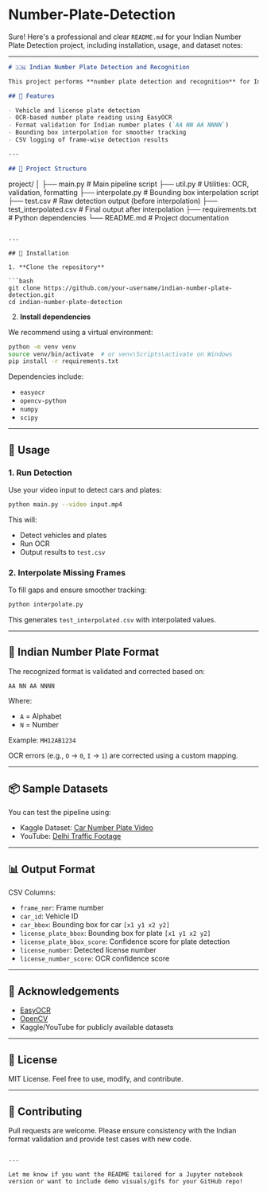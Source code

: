 # Number-Plate-Detection
Sure! Here's a professional and clear `README.md` for your Indian Number Plate Detection project, including installation, usage, and dataset notes:

---

```markdown
# 🇮🇳 Indian Number Plate Detection and Recognition

This project performs **number plate detection and recognition** for Indian vehicles using computer vision and OCR techniques. It focuses on identifying number plates in video frames, extracting license numbers, and formatting them to match Indian vehicle registration rules.

## 📌 Features

- Vehicle and license plate detection
- OCR-based number plate reading using EasyOCR
- Format validation for Indian number plates (`AA NN AA NNNN`)
- Bounding box interpolation for smoother tracking
- CSV logging of frame-wise detection results

---

## 📁 Project Structure

```

project/
│
├── main.py                    # Main pipeline script
├── util.py                    # Utilities: OCR, validation, formatting
├── interpolate.py             # Bounding box interpolation script
├── test.csv                   # Raw detection output (before interpolation)
├── test\_interpolated.csv      # Final output after interpolation
├── requirements.txt           # Python dependencies
└── README.md                  # Project documentation

````

---

## 🔧 Installation

1. **Clone the repository**

```bash
git clone https://github.com/your-username/indian-number-plate-detection.git
cd indian-number-plate-detection
````

2. **Install dependencies**

We recommend using a virtual environment:

```bash
python -m venv venv
source venv/bin/activate  # or venv\Scripts\activate on Windows
pip install -r requirements.txt
```

Dependencies include:

* `easyocr`
* `opencv-python`
* `numpy`
* `scipy`

---

## 🏁 Usage

### 1. Run Detection

Use your video input to detect cars and plates:

```bash
python main.py --video input.mp4
```

This will:

* Detect vehicles and plates
* Run OCR
* Output results to `test.csv`

### 2. Interpolate Missing Frames

To fill gaps and ensure smoother tracking:

```bash
python interpolate.py
```

This generates `test_interpolated.csv` with interpolated values.

---

## 🧠 Indian Number Plate Format

The recognized format is validated and corrected based on:

```
AA NN AA NNNN
```

Where:

* `A` = Alphabet
* `N` = Number

Example: `MH12AB1234`

OCR errors (e.g., `O` → `0`, `I` → `1`) are corrected using a custom mapping.

---

## 📦 Sample Datasets

You can test the pipeline using:

* Kaggle Dataset: [Car Number Plate Video](https://www.kaggle.com/datasets/nimishshandilya/car-number-plate-video)
* YouTube: [Delhi Traffic Footage](https://www.youtube.com/watch?v=68DN6V7zPDk)

---

## 📊 Output Format

CSV Columns:

* `frame_nmr`: Frame number
* `car_id`: Vehicle ID
* `car_bbox`: Bounding box for car `[x1 y1 x2 y2]`
* `license_plate_bbox`: Bounding box for plate `[x1 y1 x2 y2]`
* `license_plate_bbox_score`: Confidence score for plate detection
* `license_number`: Detected license number
* `license_number_score`: OCR confidence score

---

## 🙌 Acknowledgements

* [EasyOCR](https://github.com/JaidedAI/EasyOCR)
* [OpenCV](https://opencv.org/)
* Kaggle/YouTube for publicly available datasets

---

## 📜 License

MIT License. Feel free to use, modify, and contribute.

---

## 🤝 Contributing

Pull requests are welcome. Please ensure consistency with the Indian format validation and provide test cases with new code.

```

---

Let me know if you want the README tailored for a Jupyter notebook version or want to include demo visuals/gifs for your GitHub repo!
```
